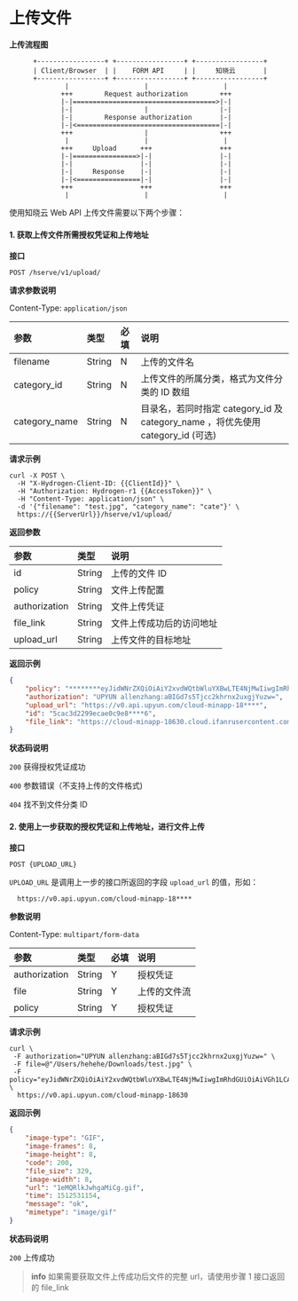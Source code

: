 <!-- ex_nonav -->

# 上传文件

**上传流程图**

```
      +-----------------+ +-----------------+ +-----------------+
      | Client/Browser  | |    FORM API     | |     知晓云       |
      +-----------------+ +-----------------+ +-----------------+
              |                   |                   |
             +++        Request authorization        +++
             |-|====================================>|-|
             |-|                  |                  |-|
             |-|        Response authorization       |-|
             |-|<====================================|-|
             +++                  |                  +++
              |                   |                   |
             +++     Upload      +++                 +++
             |-|================>|-|                 |-|
             |-|                 |-|                 |-|
             |-|     Response    |-|                 |-|
             |-|<================|-|                 |-|
             +++                 +++                 +++
              |                   |                   |
```

使用知晓云 Web API 上传文件需要以下两个步骤：

#### 1. 获取上传文件所需授权凭证和上传地址

**接口**

`POST /hserve/v1/upload/`

**请求参数说明**

Content-Type: `application/json`

| 参数           | 类型   | 必填 | 说明 |
| :------------ | :----- | :-- | :-- |
| filename      | String | N   | 上传的文件名 |
| category_id   | String | N   | 上传文件的所属分类，格式为文件分类的 ID 数组 |
| category_name   | String | N   | 目录名，若同时指定 category_id 及 category_name ，将优先使用 category_id (可选) |

**请求示例**

```shell
curl -X POST \
  -H "X-Hydrogen-Client-ID: {{ClientId}}" \
  -H "Authorization: Hydrogen-r1 {{AccessToken}}" \
  -H "Content-Type: application/json" \
  -d '{"filename": "test.jpg", "category_name": "cate"}' \
  https://{{ServerUrl}}/hserve/v1/upload/
```

**返回参数**

| 参数           | 类型         | 说明 |
| :----------   | :----------- | :-- |
| id            | String       | 上传的文件 ID |
| policy        | String       | 文件上传配置 |
| authorization | String       | 文件上传凭证 |
| file_link     | String       | 文件上传成功后的访问地址 |
| upload_url    | String       | 上传文件的目标地址 |

**返回示例**

```json
{
    "policy": "********eyJidWNrZXQiOiAiY2xvdWQtbWluYXBwLTE4NjMwIiwgImRhdGUiOiAiVGh1LCAxOCBBcHIgMjAxOSAwODoyMTo0MSBHTVQiLCAibm90aWZ5LXVybCI6ICJodHRwczovL3Nzby5pZmFuci5jb20vZXh0YXBpL2h5ZHJvZ2VuL3VweXVuL2NhbGxiYWNrLzE4NjMwLzVjYjgzMzk1YWNjNzM5NDMxNzBjZWFkNS8iLCAic2F2ZS1rZXkiOiAiMWhIMklmWlgwUlIzc1dvSS5wbmciLCAiZXhwaXJhdGlvbiI6IDE1NTU1NzYwMDF9*********",
    "authorization": "UPYUN allenzhang:aBIGd7s5Tjcc2khrnx2uxgjYuzw=",
    "upload_url": "https://v0.api.upyun.com/cloud-minapp-18****",
    "id": "5cac3d2299ecae0c9e8****6",
    "file_link": "https://cloud-minapp-18630.cloud.ifanrusercontent.com/1hDkLip5hcxdQpl5.jpg"
}
```

**状态码说明**

`200` 获得授权凭证成功

`400` 参数错误（不支持上传的文件格式)

`404` 找不到文件分类 ID

#### 2. 使用上一步获取的授权凭证和上传地址，进行文件上传

**接口**

`POST {UPLOAD_URL}`

`UPLOAD_URL`  是调用上一步的接口所返回的字段 `upload_url` 的值，形如：

```
  https://v0.api.upyun.com/cloud-minapp-18****
```

**参数说明**

Content-Type: `multipart/form-data`

| 参数           | 类型   | 必填 | 说明 |
| :------------ | :----- | :-- | :-- |
| authorization | String | Y   | 授权凭证 |
| file          | String | Y   | 上传的文件流 |
| policy        | String | Y   | 授权凭证 |

**请求示例**

```shell
curl \
 -F authorization="UPYUN allenzhang:aBIGd7s5Tjcc2khrnx2uxgjYuzw=" \
 -F file=@"/Users/hehehe/Downloads/test.jpg" \
 -F policy="eyJidWNrZXQiOiAiY2xvdWQtbWluYXBwLTE4NjMwIiwgImRhdGUiOiAiVGh1LCAxOCBBcHIgMjAxOSAwODoyMTo0MSBHTVQiLCAibm90aWZ5LXVybCI6ICJodHRwczovL3Nzby5pZmFuci5jb20vZXh0YXBpL2h5ZHJvZ2VuL3VweXVuL2NhbGxiYWNrLzE4NjMwLzVjYjgzMzk1YWNjNzM5NDMxNzBjZWFkNS8iLCAic2F2ZS1rZXkiOiAiMWhIMklmWlgwUlIzc1dvSS5wbmciLCAiZXhwaXJhdGlvbiI6IDE1NTU1NzYwMDF9=" \
  https://v0.api.upyun.com/cloud-minapp-18630
```

**返回示例**

```json
{
    "image-type": "GIF",
    "image-frames": 8,
    "image-height": 8,
    "code": 200,
    "file_size": 329,
    "image-width": 8,
    "url": "1eMQRlkJwhgaMiCg.gif",
    "time": 1512531154,
    "message": "ok",
    "mimetype": "image/gif"
}
```

**状态码说明**

`200` 上传成功

> **info**
> 如果需要获取文件上传成功后文件的完整 url，请使用步骤 1 接口返回的 file_link
